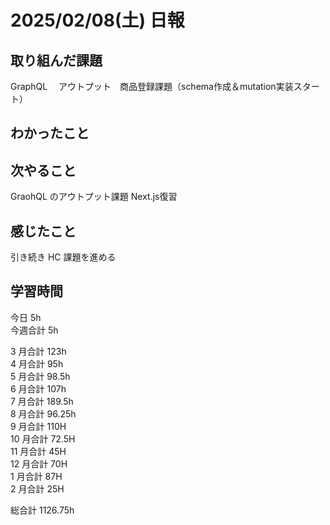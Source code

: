 # 2025/02/08(土) 日報

## 取り組んだ課題
GraphQL 　アウトプット　商品登録課題（schema作成＆mutation実装スタート）

## わかったこと


## 次やること
GraohQL のアウトプット課題
Next.js復習

## 感じたこと
引き続き HC 課題を進める

## 学習時間

今日 5h
<br />
今週合計 5h
<br />

3 月合計 123h
<br />
4 月合計 95h
<br />
5 月合計 98.5h
<br />
6 月合計 107h
<br />
7 月合計 189.5h
<br />
8 月合計 96.25h
<br />
9 月合計 110H
<br />
10 月合計 72.5H
<br />
11 月合計 45H
<br />
12 月合計 70H
<br />
1 月合計 87H
<br />
2 月合計 25H

総合計 1126.75h
